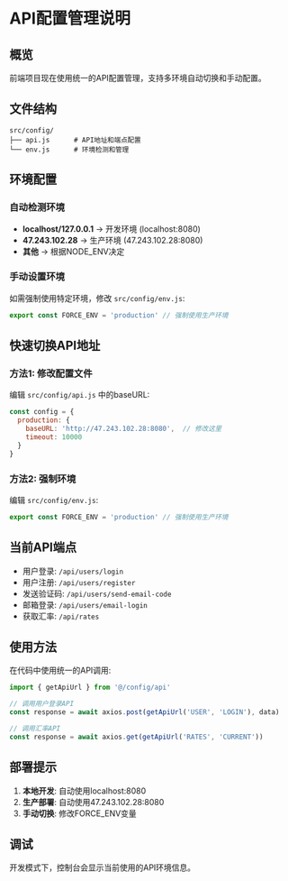 # API配置管理说明

## 概览
前端项目现在使用统一的API配置管理，支持多环境自动切换和手动配置。

## 文件结构
```
src/config/
├── api.js      # API地址和端点配置
└── env.js      # 环境检测和管理
```

## 环境配置

### 自动检测环境
- **localhost/127.0.0.1** → 开发环境 (localhost:8080)
- **47.243.102.28** → 生产环境 (47.243.102.28:8080)
- **其他** → 根据NODE_ENV决定

### 手动设置环境
如需强制使用特定环境，修改 `src/config/env.js`:
```javascript
export const FORCE_ENV = 'production' // 强制使用生产环境
```

## 快速切换API地址

### 方法1: 修改配置文件
编辑 `src/config/api.js` 中的baseURL:
```javascript
const config = {
  production: {
    baseURL: 'http://47.243.102.28:8080',  // 修改这里
    timeout: 10000
  }
}
```

### 方法2: 强制环境
编辑 `src/config/env.js`:
```javascript
export const FORCE_ENV = 'production' // 强制使用生产环境
```

## 当前API端点
- 用户登录: `/api/users/login`
- 用户注册: `/api/users/register`
- 发送验证码: `/api/users/send-email-code`
- 邮箱登录: `/api/users/email-login`
- 获取汇率: `/api/rates`

## 使用方法
在代码中使用统一的API调用:
```javascript
import { getApiUrl } from '@/config/api'

// 调用用户登录API
const response = await axios.post(getApiUrl('USER', 'LOGIN'), data)

// 调用汇率API
const response = await axios.get(getApiUrl('RATES', 'CURRENT'))
```

## 部署提示
1. **本地开发**: 自动使用localhost:8080
2. **生产部署**: 自动使用47.243.102.28:8080
3. **手动切换**: 修改FORCE_ENV变量

## 调试
开发模式下，控制台会显示当前使用的API环境信息。 